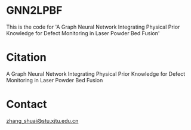 # GNN2LPBF
This is the code for 'A Graph Neural Network Integrating Physical Prior Knowledge for Defect Monitoring in Laser Powder Bed Fusion'

# Citation
A Graph Neural Network Integrating Physical Prior Knowledge for Defect Monitoring in Laser Powder Bed Fusion

# Contact
zhang_shuai@stu.xjtu.edu.cn
